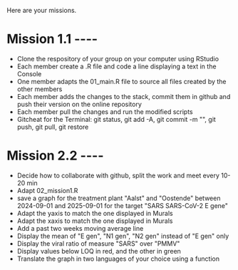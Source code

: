 Here are your missions.
# Mission 1.1 ----
- Clone the respository of your group on your computer using RStudio
- Each member create a .R file and code a line displaying a text in the Console
- One member adapts the 01_main.R file to source all files created by the other members
- Each member adds the changes to the stack, commit them in github and push their version on the online repository
- Each member pull the changes and run the modified scripts
- Gitcheat for the Terminal: git status, git add -A, git commit -m "", git push, git pull, git restore

# Mission 2.2 ----
- Decide how to collaborate with github, split the work and meet every 10-20 min
- Adapt 02_mission1.R
- save a graph for the treatment plant "Aalst" and "Oostende" between 2024-09-01 and 2025-09-01 for the target "SARS SARS-CoV-2 E gene"
- Adapt the yaxis to match the one displayed in Murals
- Adapt the xaxis to match the one displayed in Murals
- Add a past two weeks moving average line
- Display the mean of "E gen", "N1 gen", "N2 gen" instead of "E gen" only
- Display the viral ratio of measure "SARS" over "PMMV"
- Display values below LOQ in red, and the other in green
- Translate the graph in two languages of your choice using a function
